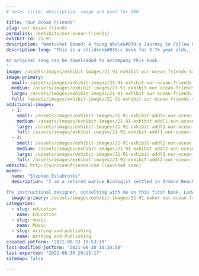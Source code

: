 ```yaml
---
# note: title, description, image are used for SEO

title: "Our Ocean Friends"
slug: our-ocean-friends
permalink: /exhibits/our-ocean-friends/
exhibit-id: 21-91
description: "Nantucket Bound: A Young Whale&#039;s Journey to Follow His Dream"
description-long: "This is a children&#039;s book for 3-7+ year olds, following the journey of a young whale, along with his mother, up the Eastern Atlantic. On this trip, they encounter all sorts of marine life and he learns all the things that a young whale must learn. He longs to be a teacher himself, teaching the world about protecting the oceans and ALL its inhabitants.

An original song can be downloaded to accompany this book.
"
image: /assets/images/exhibit-images/21-91-exhibit-our-ocean-friends-43-cover-4431-large.png
image-primary: 
  small: /assets/images/exhibit-images/21-91-exhibit-our-ocean-friends-43-cover-4431-small.png
  medium: /assets/images/exhibit-images/21-91-exhibit-our-ocean-friends-43-cover-4431-medium.png
  large: /assets/images/exhibit-images/21-91-exhibit-our-ocean-friends-43-cover-4431-large.png
  full: /assets/images/exhibit-images/21-91-exhibit-our-ocean-friends-43-cover-4431-full.png
additional-images: 
  - 1:
    small: /assets/images/exhibit-images/21-91-exhibit-addl1-our-ocean-friends-ocean-friends-logo-blue-words-small.png
    medium: /assets/images/exhibit-images/21-91-exhibit-addl1-our-ocean-friends-ocean-friends-logo-blue-words-medium.png
    large: /assets/images/exhibit-images/21-91-exhibit-addl1-our-ocean-friends-ocean-friends-logo-blue-words-large.png
    full: /assets/images/exhibit-images/21-91-exhibit-addl1-our-ocean-friends-ocean-friends-logo-blue-words-full.png
  - 2:
    small: /assets/images/exhibit-images/21-91-exhibit-addl2-our-ocean-friends-oof-whale-song-writer-sle-1024x1024-small.png
    medium: /assets/images/exhibit-images/21-91-exhibit-addl2-our-ocean-friends-oof-whale-song-writer-sle-1024x1024-medium.png
    large: /assets/images/exhibit-images/21-91-exhibit-addl2-our-ocean-friends-oof-whale-song-writer-sle-1024x1024-large.png
    full: /assets/images/exhibit-images/21-91-exhibit-addl2-our-ocean-friends-oof-whale-song-writer-sle-1024x1024-full.png
website: http://ouroceanfriends.com (launched soon)
maker: 
  name: "Stephen Estabrooks"
  description: "I am a retired marine Biologist settled in Ormond Beach, now writing stories for children and helping to spark their interest and concerns over the plight of our oceans.

The instructional designer, consulting with me on this first book, Ludwika Goodson, also will be at the exhibit. We are partners in OurOceanFriends.com."
  image-primary: /assets/images/exhibit-images/21-91-maker-our-ocean-friends-cover-medium.png
categories: 
  - slug: education
    name: Education
  - slug: music
    name: Music
  - slug: writing-and-publishing
    name: Writing and Publishing
created-jotform: "2021-08-23 15:53:19"
last-modified-jotform: "2021-08-30 10:34:58"
last-exported: "2021-08-30 20:15:17"
sitemap: false

---
```

